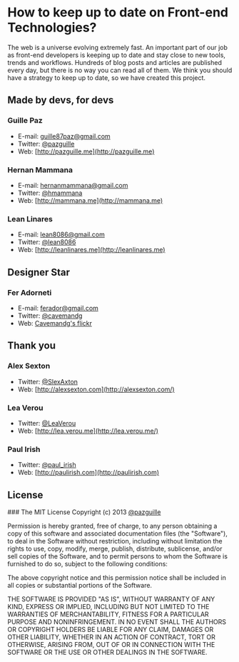 # How to keep up to date on Front-end Technologies?

The web is a universe evolving extremely fast. An important part of our job as front-end developers is keeping up to date and stay close to new tools, trends and workflows.
Hundreds of blog posts and articles are published every day, but there is no way you can read all of them. We think you should have a strategy to keep up to date, so we have created this project.

## Made by devs, for devs

### Guille Paz
- E-mail: [guille87paz@gmail.com](mailto:guille87paz@gmail.com)
- Twitter: [@pazguille](http://twitter.com/pazguille)
- Web: [http://pazguille.me](http://pazguille.me)

### Hernan Mammana
- E-mail: [hernanmammana‎@gmail.com](mailto:hernan.mammana‎@gmail.com)
- Twitter: [@hmammana](http://twitter.com/hmammana‎)
- Web: [http://mammana.me](http://mammana.me)

### Lean Linares
- E-mail: [lean8086@gmail.com](mailto:lean8086@gmail.com)
- Twitter: [@lean8086](http://twitter.com/lean8086)
- Web: [http://leanlinares.me](http://leanlinares.me)

## Designer Star
### Fer Adorneti
- E-mail: [ferador@gmail.com](mailto:ferador@gmail.com)
- Twitter: [@cavemandg](https://twitter.com/cavemandg)
- Web: [Cavemandg's flickr](http://www.flickr.com/photos/cavemandg)

## Thank you

### Alex Sexton
- Twitter: [@SlexAxton](https://twitter.com/SlexAxton)
- Web: [http://alexsexton.com](http://alexsexton.com/)

### Lea Verou
- Twitter: [@LeaVerou](https://twitter.com/LeaVerou)
- Web: [http://lea.verou.me](http://lea.verou.me/)

### Paul Irish
- Twitter: [@paul_irish](https://twitter.com/paul_irish)
- Web: [http://paulirish.com](http://paulirish.com)

## License
### The MIT License
Copyright (c) 2013 [@pazguille](http://twitter.com/pazguille)

Permission is hereby granted, free of charge, to any person obtaining a copy
of this software and associated documentation files (the "Software"), to deal
in the Software without restriction, including without limitation the rights
to use, copy, modify, merge, publish, distribute, sublicense, and/or sell
copies of the Software, and to permit persons to whom the Software is
furnished to do so, subject to the following conditions:

The above copyright notice and this permission notice shall be included in
all copies or substantial portions of the Software.

THE SOFTWARE IS PROVIDED "AS IS", WITHOUT WARRANTY OF ANY KIND, EXPRESS OR
IMPLIED, INCLUDING BUT NOT LIMITED TO THE WARRANTIES OF MERCHANTABILITY,
FITNESS FOR A PARTICULAR PURPOSE AND NONINFRINGEMENT. IN NO EVENT SHALL THE
AUTHORS OR COPYRIGHT HOLDERS BE LIABLE FOR ANY CLAIM, DAMAGES OR OTHER
LIABILITY, WHETHER IN AN ACTION OF CONTRACT, TORT OR OTHERWISE, ARISING FROM,
OUT OF OR IN CONNECTION WITH THE SOFTWARE OR THE USE OR OTHER DEALINGS IN
THE SOFTWARE.
